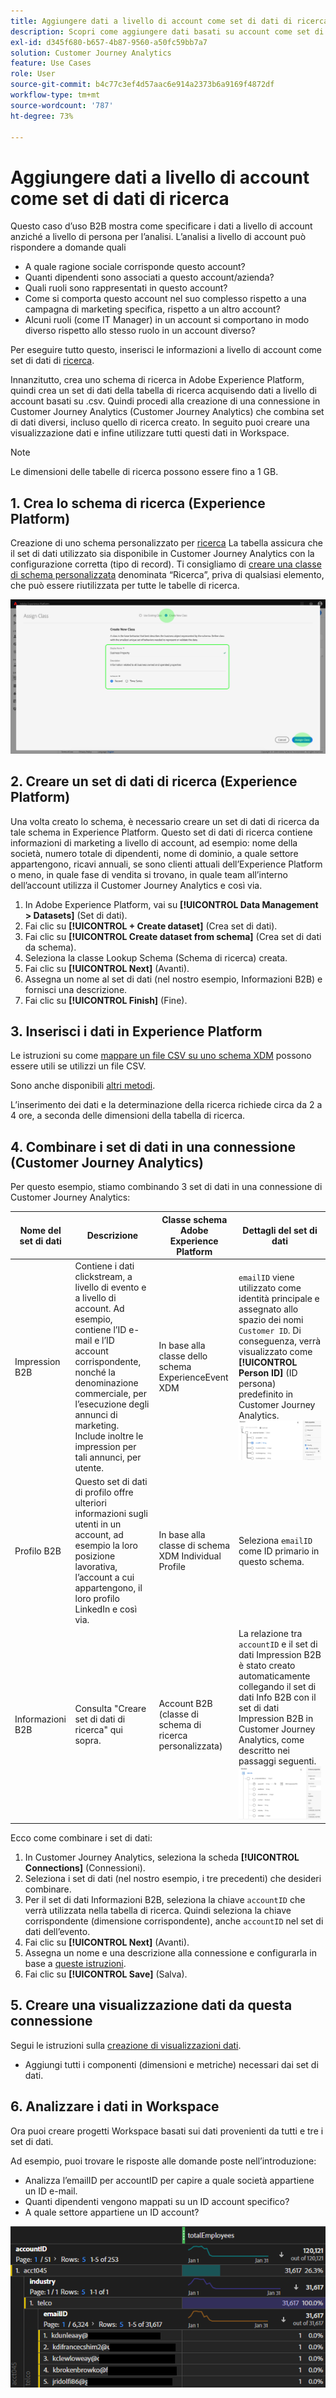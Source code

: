 ```yaml
---
title: Aggiungere dati a livello di account come set di dati di ricerca
description: Scopri come aggiungere dati basati su account come set di dati di ricerca al Customer Journey Analytics
exl-id: d345f680-b657-4b87-9560-a50fc59bb7a7
solution: Customer Journey Analytics
feature: Use Cases
role: User
source-git-commit: b4c77c3ef4d57aac6e914a2373b6a9169f4872df
workflow-type: tm+mt
source-wordcount: '787'
ht-degree: 73%

---
```


# Aggiungere dati a livello di account come set di dati di ricerca

Questo caso d’uso B2B mostra come specificare i dati a livello di account anziché a livello di persona per l’analisi. L’analisi a livello di account può rispondere a domande quali

* A quale ragione sociale corrisponde questo account?
* Quanti dipendenti sono associati a questo account/azienda?
* Quali ruoli sono rappresentati in questo account?
* Come si comporta questo account nel suo complesso rispetto a una campagna di marketing specifica, rispetto a un altro account?
* Alcuni ruoli (come IT Manager) in un account si comportano in modo diverso rispetto allo stesso ruolo in un account diverso?

Per eseguire tutto questo, inserisci le informazioni a livello di account come set di dati di [ricerca](/help/technotes/glossary.md).

Innanzitutto, crea uno schema di ricerca in Adobe Experience Platform, quindi crea un set di dati della tabella di ricerca acquisendo dati a livello di account basati su .csv. Quindi procedi alla creazione di una connessione in Customer Journey Analytics (Customer Journey Analytics) che combina set di dati diversi, incluso quello di ricerca creato. In seguito puoi creare una visualizzazione dati e infine utilizzare tutti questi dati in Workspace.

>[!NOTE]
>
>Le dimensioni delle tabelle di ricerca possono essere fino a 1 GB.

## 1. Crea lo schema di ricerca (Experience Platform)

Creazione di uno schema personalizzato per [ricerca](/help/technotes/glossary.md) La tabella assicura che il set di dati utilizzato sia disponibile in Customer Journey Analytics con la configurazione corretta (tipo di record). Ti consigliamo di [creare una classe di schema personalizzata](https://experienceleague.adobe.com/docs/experience-platform/xdm/tutorials/create-schema-ui.html?lang=it#create-new-class) denominata “Ricerca”, priva di qualsiasi elemento, che può essere riutilizzata per tutte le tabelle di ricerca.

![Finestra di dialogo Crea nuova classe.](../assets/create-new-class.png)

## 2. Creare un set di dati di ricerca (Experience Platform)

Una volta creato lo schema, è necessario creare un set di dati di ricerca da tale schema in Experience Platform. Questo set di dati di ricerca contiene informazioni di marketing a livello di account, ad esempio: nome della società, numero totale di dipendenti, nome di dominio, a quale settore appartengono, ricavi annuali, se sono clienti attuali dell’Experience Platform o meno, in quale fase di vendita si trovano, in quale team all’interno dell’account utilizza il Customer Journey Analytics e così via.

1. In Adobe Experience Platform, vai su **[!UICONTROL Data Management > Datasets]** (Set di dati).
1. Fai clic su **[!UICONTROL + Create dataset]** (Crea set di dati).
1. Fai clic su **[!UICONTROL Create dataset from schema]** (Crea set di dati da schema).
1. Seleziona la classe Lookup Schema (Schema di ricerca) creata.
1. Fai clic su **[!UICONTROL Next]** (Avanti).
1. Assegna un nome al set di dati (nel nostro esempio, Informazioni B2B) e fornisci una descrizione.
1. Fai clic su **[!UICONTROL Finish]** (Fine).

## 3. Inserisci i dati in Experience Platform

Le istruzioni su come [mappare un file CSV su uno schema XDM](https://experienceleague.adobe.com/docs/experience-platform/ingestion/tutorials/map-a-csv-file.html?lang=it) possono essere utili se utilizzi un file CSV.

Sono anche disponibili [altri metodi](https://experienceleague.adobe.com/docs/experience-platform/ingestion/home.html?lang=it).

L’inserimento dei dati e la determinazione della ricerca richiede circa da 2 a 4 ore, a seconda delle dimensioni della tabella di ricerca.

## 4. Combinare i set di dati in una connessione (Customer Journey Analytics)

Per questo esempio, stiamo combinando 3 set di dati in una connessione di Customer Journey Analytics:

| Nome del set di dati | Descrizione | Classe schema Adobe Experience Platform | Dettagli del set di dati |
| --- | --- | --- | --- |
| Impression B2B | Contiene i dati clickstream, a livello di evento e a livello di account. Ad esempio, contiene l’ID e-mail e l’ID account corrispondente, nonché la denominazione commerciale, per l’esecuzione degli annunci di marketing. Include inoltre le impression per tali annunci, per utente. | In base alla classe dello schema ExperienceEvent XDM | `emailID` viene utilizzato come identità principale e assegnato allo spazio dei nomi `Customer ID`. Di conseguenza, verrà visualizzato come **[!UICONTROL Person ID]** (ID persona) predefinito in Customer Journey Analytics. ![Impression](../assets/impressions-mixins.png) |
| Profilo B2B | Questo set di dati di profilo offre ulteriori informazioni sugli utenti in un account, ad esempio la loro posizione lavorativa, l’account a cui appartengono, il loro profilo LinkedIn e così via. | In base alla classe di schema XDM Individual Profile | Seleziona `emailID` come ID primario in questo schema. |
| Informazioni B2B | Consulta &quot;Creare set di dati di ricerca&quot; qui sopra. | Account B2B (classe di schema di ricerca personalizzata) | La relazione tra `accountID` e il set di dati Impression B2B è stato creato automaticamente collegando il set di dati Info B2B con il set di dati Impression B2B in Customer Journey Analytics, come descritto nei passaggi seguenti. ![Ricerca](../assets/lookup-mixins.png) |

Ecco come combinare i set di dati:

1. In Customer Journey Analytics, seleziona la scheda **[!UICONTROL Connections]** (Connessioni).
1. Seleziona i set di dati (nel nostro esempio, i tre precedenti) che desideri combinare.
1. Per il set di dati Informazioni B2B, seleziona la chiave `accountID` che verrà utilizzata nella tabella di ricerca. Quindi seleziona la chiave corrispondente (dimensione corrispondente), anche `accountID` nel set di dati dell’evento.
1. Fai clic su **[!UICONTROL Next]** (Avanti).
1. Assegna un nome e una descrizione alla connessione e configurarla in base a [queste istruzioni](/help/connections/create-connection.md).
1. Fai clic su **[!UICONTROL Save]** (Salva).

## 5. Creare una visualizzazione dati da questa connessione

Segui le istruzioni sulla [creazione di visualizzazioni dati](/help/data-views/create-dataview.md).

* Aggiungi tutti i componenti (dimensioni e metriche) necessari dai set di dati.

## 6. Analizzare i dati in Workspace

Ora puoi creare progetti Workspace basati sui dati provenienti da tutti e tre i set di dati.

Ad esempio, puoi trovare le risposte alle domande poste nell’introduzione:

* Analizza l’emailID per accountID per capire a quale società appartiene un ID e-mail.
* Quanti dipendenti vengono mappati su un ID account specifico?
* A quale settore appartiene un ID account?

![project-lookup2](assets/analyze.png)
